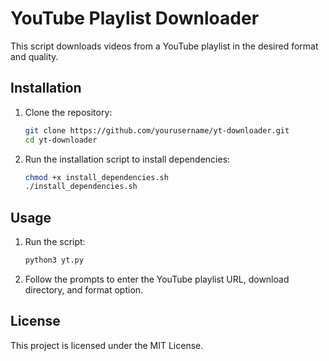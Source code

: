# YouTube Playlist Downloader

This script downloads videos from a YouTube playlist in the desired format and quality.

## Installation

1. Clone the repository:
    ```bash
    git clone https://github.com/yourusername/yt-downloader.git
    cd yt-downloader
    ```

2. Run the installation script to install dependencies:
    ```bash
    chmod +x install_dependencies.sh
    ./install_dependencies.sh
    ```

## Usage

1. Run the script:
    ```bash
    python3 yt.py
    ```

2. Follow the prompts to enter the YouTube playlist URL, download directory, and format option.

## License

This project is licensed under the MIT License.
